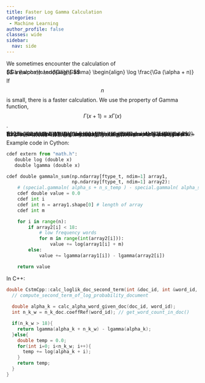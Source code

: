 ```yaml
---
title: Faster Log Gamma Calculation
categories:
 - Machine Learning
author_profile: false
classes: wide
sidebar:
  nav: side
---
```


<script type="text/javascript" async
  src="https://cdnjs.cloudflare.com/ajax/libs/mathjax/2.7.0/MathJax.js?config=TeX-AMS_CHTML">
</script>

We sometimes encounter the calculation of 

<span style="font-size:1.0em; line-height:0%">
$$
\newcommand{\Ga}{\Gamma}
\begin{align}
\log \frac{\Ga (\alpha + n)}{\Ga (\alpha)}.
\end{align}
$$
</span>

If $$n$$ is small, there is a faster calculation. We use the property of Gamma function, $$\Gamma(x+1) = x \Gamma (x)$$.

<span style="font-size:1.0em; line-height:0%">
$$
\newcommand{\Ga}{\Gamma}
\begin{align}
&\quad \log \frac{\Ga (\alpha + n)}{\Ga (\alpha)} \\
&= \log \frac{(\alpha + n - 1) \Ga (\alpha + n - 1)}{\Ga (\alpha)} \\
&= \log \frac{(\alpha + n -1) (\alpha + n -2) \Ga (\alpha + n -2) }{\Ga (\alpha)} \\
&= \log \frac{(\alpha + n -1) (\alpha + n -2) \cdots (\alpha) \Ga (\alpha)}{\Ga (\alpha)} \\
&= \log (\alpha + n -1) (\alpha + n -2) \cdots (\alpha)\\
&= \log \prod_{m=1}^{n} (\alpha + n - m)
\end{align}
$$
</span>


Example code in Cython:
```py
cdef extern from "math.h":
   double log (double x)
   double lgamma (double x)

cdef double gammaln_sum(np.ndarray[ftype_t, ndim=1] array1,
                        np.ndarray[ftype_t, ndim=1] array2):
    # (special.gammaln( alpha_s + n_s_temp ) - special.gammaln( alpha_s )).sum()
    cdef double value = 0.0
    cdef int i
    cdef int n = array1.shape[0] # length of array
    cdef int m

    for i in range(n):
        if array2[i] < 18:
            # low frequency words
            for m in range(int(array2[i])):
                value += log(array1[i] + m)
        else:
            value += lgamma(array1[i]) - lgamma(array2[i])

    return value
```

In C++:
```cpp
double CstmCpp::calc_loglik_doc_second_term(int &doc_id, int &word_id, SparseVector<int> &n_k_doc){
  // compute_second_term_of_log_probability_document
  
  double alpha_k = calc_alpha_word_given_doc(doc_id, word_id);
  int n_k_w = n_k_doc.coeffRef(word_id); // get_word_count_in_doc()

  if(n_k_w > 18){
    return lgamma(alpha_k + n_k_w) - lgamma(alpha_k);
  }else{
    double temp = 0.0;
    for(int i=0; i<n_k_w; i++){
      temp += log(alpha_k + i); 
    }
    return temp;
  }
}
```

